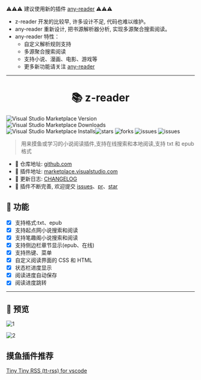 ⚠️⚠️⚠️ 建议使用新的插件 [any-reader](https://github.com/aooiuu/any-reader) ⚠️⚠️⚠️

- z-reader 开发的比较早, 许多设计不足, 代码也难以维护。
- any-reader 重新设计, 把书源解析器分析, 实现多源聚合搜索阅读。
- any-reader 特性：
  - 自定义解析规则支持
  - 多源聚合搜索阅读
  - 支持小说、漫画、电影、游戏等
  - 更多新功能请关注 [any-reader](https://github.com/aooiuu/any-reader)

---

<h1 align="center">📚 z-reader</h1>

![Visual Studio Marketplace Version](https://img.shields.io/visual-studio-marketplace/v/aooiu.z-reader) ![Visual Studio Marketplace Downloads](https://img.shields.io/visual-studio-marketplace/d/aooiu.z-reader) ![Visual Studio Marketplace Installs](https://img.shields.io/visual-studio-marketplace/i/aooiu.z-reader)![stars](https://img.shields.io/github/stars/aooiuu/z-reader) ![forks](https://img.shields.io/github/forks/aooiuu/z-reader) ![issues](https://img.shields.io/github/issues/aooiuu/z-reader) ![issues](https://img.shields.io/github/issues-closed/aooiuu/z-reader?color=%2347BB22)

> 用来摸鱼或学习的小说阅读插件,支持在线搜索和本地阅读,支持 txt 和 epub 格式

- 📕 仓库地址: [github.com](https://github.com/aooiuu/z-reader)
- 📗 插件地址: [marketplace.visualstudio.com](https://marketplace.visualstudio.com/items?itemName=aooiu.z-reader)
- 📘 更新日志: [CHANGELOG](https://github.com/aooiuu/z-reader/blob/master/CHANGELOG.md)
- 📙 插件不断完善, 欢迎提交 [issues](https://github.com/aooiuu/z-reader/issues)、[pr](https://github.com/aooiuu/z-reader/pulls)、[star](https://github.com/aooiuu/z-reader)

## 🎉 功能

- [x] 支持格式:txt、epub
- [x] 支持起点网小说搜索和阅读
- [x] 支持笔趣阁小说搜索和阅读
- [x] 支持侧边栏章节显示(epub、在线)
- [x] 支持热键、菜单
- [x] 自定义阅读界面的 CSS 和 HTML
- [x] 状态栏进度显示
- [x] 阅读进度自动保存
- [x] 阅读进度跳转

---

## 🎈 预览

![1](https://user-images.githubusercontent.com/28108111/68991070-72f48c00-0895-11ea-92f0-c57e8764c700.png)

![2](https://user-images.githubusercontent.com/28108111/68991071-7556e600-0895-11ea-96ca-f8e6cbaffb1c.gif)


## 摸鱼插件推荐

[Tiny Tiny RSS (tt-rss) for vscode](https://github.com/aooiuu/vscode-ttrss)
